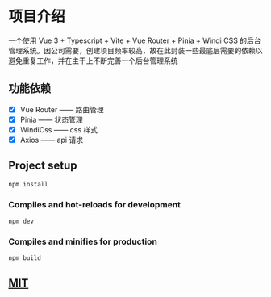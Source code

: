 # 项目介绍

一个使用 Vue 3 + Typescript + Vite + Vue Router + Pinia + Windi CSS 的后台管理系统。因公司需要，创建项目频率较高，故在此封装一些最底层需要的依赖以避免重复工作，并在主干上不断完善一个后台管理系统

## 功能依赖

- [x] Vue Router —— 路由管理
- [x] Pinia —— 状态管理
- [x] WindiCss —— css 样式
- [x] Axios —— api 请求

## Project setup

```
npm install
```

### Compiles and hot-reloads for development

```
npm dev
```

### Compiles and minifies for production

```
npm build
```

<a href="https://github.com/little3201/leafage-ms/blob/master/LICENSE">
  <h2>MIT</h2>
</a>
